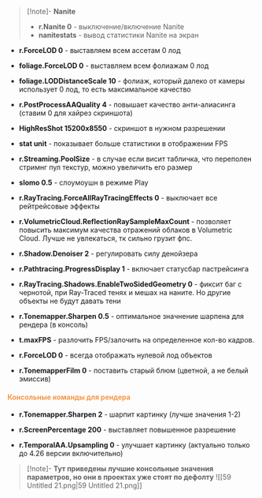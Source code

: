 >[!note]- **Nanite**
> - **r.Nanite 0** - выключение/включение Nanite
> - **nanitestats** - вывод статистики Nanite на экран 

- **r.ForceLOD 0** - выставляем всем ассетам 0 лод

- **foliage.ForceLOD 0** - выставляем всем фолиажам 0 лод

- **foliage.LODDistanceScale 10** - фолиаж, который далеко от камеры использует 0 лод, то есть максимальное качество

- **r.PostProcessAAQuality 4** - повышает качество анти-алиасинга (ставим 0 для хайрез скриншота)

- **HighResShot 15200x8550** - скриншот в нужном разрешении

- **stat unit** - показывает больше статистики в отображении FPS

- **r.Streaming.PoolSize** - в случае если висит табличка, что переполен стримнг пул текстур, можно увеличить его размер

- **slomo 0.5** - слоумоушн в режиме Play

- **r.RayTracing.ForceAllRayTracingEffects 0** - выключает все рейтрейсовые эффекты

- **r.VolumetricCloud.ReflectionRaySampleMaxCount** - позволяет повысить максимум качества отражений облаков в Volumetric Cloud. Лучше не увлекаться, тк сильно грузит фпс.

- **r.Shadow.Denoiser 2** - регулировать силу денойзера

- **r.Pathtracing.ProgressDisplay 1** - включает статусбар пастрейсинга

- **r.RayTracing.Shadows.EnableTwoSidedGeometry 0** - фиксит баг с чернотой, при Ray-Traced тенях и мешах на наните. Но другие объекты не будут давать тени

- **r.Tonemapper.Sharpen 0.5** - оптимальное значнение шарпена для рендера (в консоль)

- **t.maxFPS** - разлочить FPS/залочить на определенное кол-во кадров.

- **r.ForceLOD 0** - всегда отображать нулевой лод объектов

- **r.TonemapperFilm 0** - поставить старый блюм (цветной, а не белый эмиссив)

#### **<font color="#f79646">Консольные команды для рендера</font>**

- **r.Tonemapper.Sharpen 2** - шарпит картинку (лучше значения 1-2)

- **r.ScreenPercentage 200** - выставляет повышенное разрешение

- **r.TemporalAA.Upsampling 0** - улучшает картинку (актуально только до 4.26 версии включительно)

>[!note]- **Тут приведены лучшие консольные значения параметров, но они в проектах уже стоят по дефолту**
> ![[59 Untitled 21.png|59 Untitled 21.png]]